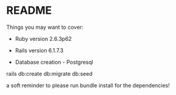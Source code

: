 # README

Things you may want to cover:

* Ruby version 2.6.3p62

* Rails version 6.1.7.3

* Database creation - Postgresql

rails db:create db:migrate db:seed

a soft reminder to please run bundle install for the dependencies! 
